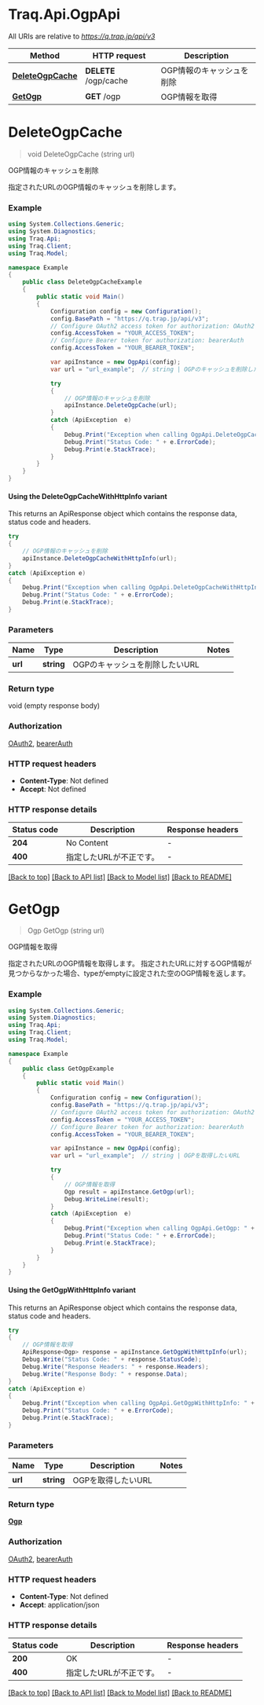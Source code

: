 # Traq.Api.OgpApi

All URIs are relative to *https://q.trap.jp/api/v3*

| Method | HTTP request | Description |
|--------|--------------|-------------|
| [**DeleteOgpCache**](OgpApi.md#deleteogpcache) | **DELETE** /ogp/cache | OGP情報のキャッシュを削除 |
| [**GetOgp**](OgpApi.md#getogp) | **GET** /ogp | OGP情報を取得 |

<a id="deleteogpcache"></a>
# **DeleteOgpCache**
> void DeleteOgpCache (string url)

OGP情報のキャッシュを削除

指定されたURLのOGP情報のキャッシュを削除します。

### Example
```csharp
using System.Collections.Generic;
using System.Diagnostics;
using Traq.Api;
using Traq.Client;
using Traq.Model;

namespace Example
{
    public class DeleteOgpCacheExample
    {
        public static void Main()
        {
            Configuration config = new Configuration();
            config.BasePath = "https://q.trap.jp/api/v3";
            // Configure OAuth2 access token for authorization: OAuth2
            config.AccessToken = "YOUR_ACCESS_TOKEN";
            // Configure Bearer token for authorization: bearerAuth
            config.AccessToken = "YOUR_BEARER_TOKEN";

            var apiInstance = new OgpApi(config);
            var url = "url_example";  // string | OGPのキャッシュを削除したいURL

            try
            {
                // OGP情報のキャッシュを削除
                apiInstance.DeleteOgpCache(url);
            }
            catch (ApiException  e)
            {
                Debug.Print("Exception when calling OgpApi.DeleteOgpCache: " + e.Message);
                Debug.Print("Status Code: " + e.ErrorCode);
                Debug.Print(e.StackTrace);
            }
        }
    }
}
```

#### Using the DeleteOgpCacheWithHttpInfo variant
This returns an ApiResponse object which contains the response data, status code and headers.

```csharp
try
{
    // OGP情報のキャッシュを削除
    apiInstance.DeleteOgpCacheWithHttpInfo(url);
}
catch (ApiException e)
{
    Debug.Print("Exception when calling OgpApi.DeleteOgpCacheWithHttpInfo: " + e.Message);
    Debug.Print("Status Code: " + e.ErrorCode);
    Debug.Print(e.StackTrace);
}
```

### Parameters

| Name | Type | Description | Notes |
|------|------|-------------|-------|
| **url** | **string** | OGPのキャッシュを削除したいURL |  |

### Return type

void (empty response body)

### Authorization

[OAuth2](../README.md#OAuth2), [bearerAuth](../README.md#bearerAuth)

### HTTP request headers

 - **Content-Type**: Not defined
 - **Accept**: Not defined


### HTTP response details
| Status code | Description | Response headers |
|-------------|-------------|------------------|
| **204** | No Content |  -  |
| **400** | 指定したURLが不正です。 |  -  |

[[Back to top]](#) [[Back to API list]](../../README.md#documentation-for-api-endpoints) [[Back to Model list]](../../README.md#documentation-for-models) [[Back to README]](../../README.md)

<a id="getogp"></a>
# **GetOgp**
> Ogp GetOgp (string url)

OGP情報を取得

指定されたURLのOGP情報を取得します。 指定されたURLに対するOGP情報が見つからなかった場合、typeがemptyに設定された空のOGP情報を返します。 

### Example
```csharp
using System.Collections.Generic;
using System.Diagnostics;
using Traq.Api;
using Traq.Client;
using Traq.Model;

namespace Example
{
    public class GetOgpExample
    {
        public static void Main()
        {
            Configuration config = new Configuration();
            config.BasePath = "https://q.trap.jp/api/v3";
            // Configure OAuth2 access token for authorization: OAuth2
            config.AccessToken = "YOUR_ACCESS_TOKEN";
            // Configure Bearer token for authorization: bearerAuth
            config.AccessToken = "YOUR_BEARER_TOKEN";

            var apiInstance = new OgpApi(config);
            var url = "url_example";  // string | OGPを取得したいURL

            try
            {
                // OGP情報を取得
                Ogp result = apiInstance.GetOgp(url);
                Debug.WriteLine(result);
            }
            catch (ApiException  e)
            {
                Debug.Print("Exception when calling OgpApi.GetOgp: " + e.Message);
                Debug.Print("Status Code: " + e.ErrorCode);
                Debug.Print(e.StackTrace);
            }
        }
    }
}
```

#### Using the GetOgpWithHttpInfo variant
This returns an ApiResponse object which contains the response data, status code and headers.

```csharp
try
{
    // OGP情報を取得
    ApiResponse<Ogp> response = apiInstance.GetOgpWithHttpInfo(url);
    Debug.Write("Status Code: " + response.StatusCode);
    Debug.Write("Response Headers: " + response.Headers);
    Debug.Write("Response Body: " + response.Data);
}
catch (ApiException e)
{
    Debug.Print("Exception when calling OgpApi.GetOgpWithHttpInfo: " + e.Message);
    Debug.Print("Status Code: " + e.ErrorCode);
    Debug.Print(e.StackTrace);
}
```

### Parameters

| Name | Type | Description | Notes |
|------|------|-------------|-------|
| **url** | **string** | OGPを取得したいURL |  |

### Return type

[**Ogp**](Ogp.md)

### Authorization

[OAuth2](../README.md#OAuth2), [bearerAuth](../README.md#bearerAuth)

### HTTP request headers

 - **Content-Type**: Not defined
 - **Accept**: application/json


### HTTP response details
| Status code | Description | Response headers |
|-------------|-------------|------------------|
| **200** | OK |  -  |
| **400** | 指定したURLが不正です。 |  -  |

[[Back to top]](#) [[Back to API list]](../../README.md#documentation-for-api-endpoints) [[Back to Model list]](../../README.md#documentation-for-models) [[Back to README]](../../README.md)

